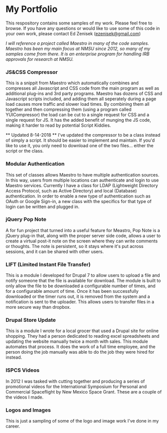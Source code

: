 # My Portfolio
This respository contains some samples of my work.  Please feel free to browse.
If you have any questions or would like to use some of this code in your own
work, please contact Ed Zenisek (ezenisek@gmail.com)

*I will reference a project called Maestro in many of the code samples.  Maestro
has been my main focus at NMSU since 2012, so many of my samples come from 
there.  It is an enterprise program for handling IRB approvals for research at 
NMSU.*

### JS&CSS Compressor
This is a snippit from Maestro which automatically combines and compresses all
Javascript and CSS code from the main program as well as additional plug-ins and
3rd party programs.  Maestro has dozens of CSS and Javascript scripts included,
and adding them all seperately during a page load causes more traffic and slower
load times.  By combining them all together and then compressing them (using a 
program called YUICompressor) the load can be cut to a single request for CSS 
and a single request for JS.  It has the added benefit of munging the JS code, 
making it harder to read by potential Script Kiddies.

** Updated 8-14-2018 **
I've updated the compressor to be a class instead of simply a script.  It
should be easier to implement and maintain.  If you'd like to use it, you
only need to download one of the two files... either the script or the class.

### Modular Authentication
This set of classes allows Maestro to have multiple authentication sources.  In 
this way, users from multiple locations can authenticate and login to use
Maestro services.  Currently I have a class for LDAP (Lightweight Directory
Access Protocol, such as Active Directory) and local (Database) authentication.
In order to enable a new type of authentication such as OAuth or Google Sign-in, 
a new class with the specifics for that type of login can be written and plugged
in.

### jQuery Pop Note
A for fun project that turned into a useful feature for Meastro, Pop Note is a 
jQuery plug-in that, along with the proper server side code, allows a user to 
create a virtual post-it note on the screen where they can write comments or 
thoughts.  The note is persistent, so it stays where it's put across sessions,
and it can be shared with other users.

### LIFT (Limited Instant File Transfer)
This is a module I developed for Drupal 7 to allow users to upload a file and
notify someone that the file is available for download.  The module is built to
only allow the file to be downloaded a configurable number of times, and for a 
configurable amount of time.  Once it has been successfully downloaded or the 
timer runs out, it is removed from the system and a notification is sent to the 
uploader.  This allows users to transfer files in a more secure way than 
dropbox.

### Drupal Store Update
This is a module I wrote for a local grocer that used a Drupal site for online
shopping.  They had a person dedicated to reading excel spreadsheets and 
updating the website manually twice a month with sales.  This module automates
that process.  It does the work of a full time employee, and the person doing 
the job manually was able to do the job they were hired for instead.

### ISPCS Videos
In 2012 I was tasked with cutting together and producing a series of
promotional videos for the International Symposium for Personal and Commercial
Spaceflight by New Mexico Space Grant.  These are a couple of the videos I made.

### Logos and Images
This is just a sampling of some of the logo and image work I've done in my 
career.
